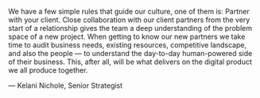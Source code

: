 

We have a few simple rules that guide our culture, one of them is: Partner with your client. Close
collaboration with our client partners from the very start of a relationship gives the team a deep
understanding of the problem space of a new project. When getting to know our new partners we take time to
audit business needs, existing resources, competitive landscape, and also the people — to understand the
day-to-day human-powered side of their business. This, after all, will be what delivers on the digital product
we all produce together.

— Kelani Nichole, Senior Strategist